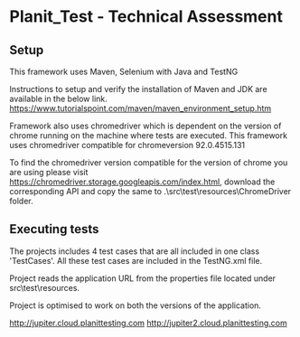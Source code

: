 # Planit_Test - Technical Assessment

## Setup

This framework uses Maven, Selenium with Java and TestNG

Instructions to setup and verify the installation of Maven and JDK are available in the below link.
https://www.tutorialspoint.com/maven/maven_environment_setup.htm

Framework also uses chromedriver which is dependent on the version of chrome running on the machine where tests are executed.
This framework uses chromedriver compatible for chromeversion 92.0.4515.131

To find the chromedriver version compatible for the version of chrome you are using please visit https://chromedriver.storage.googleapis.com/index.html, download the corresponding API and copy the same to .\src\test\resources\ChromeDriver folder.

## Executing tests

The projects includes 4 test cases that are all included in one class 'TestCases'. All these test cases are included in the TestNG.xml file.

Project reads the application URL from the properties file located under src\test\resources.

Project is optimised to work on both the versions of the application.

http://jupiter.cloud.planittesting.com
http://jupiter2.cloud.planittesting.com

